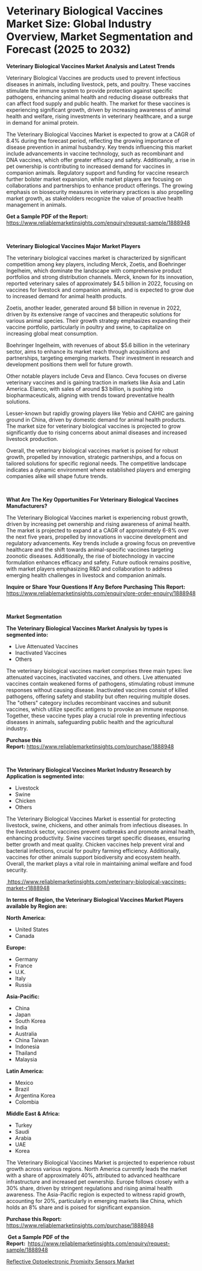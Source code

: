 <p><h1>Veterinary Biological Vaccines Market Size: Global Industry Overview, Market Segmentation and Forecast (2025 to 2032)</h1></p><p><strong>Veterinary Biological Vaccines Market Analysis and Latest Trends</strong></p>
<p><p>Veterinary Biological Vaccines are products used to prevent infectious diseases in animals, including livestock, pets, and poultry. These vaccines stimulate the immune system to provide protection against specific pathogens, enhancing animal health and reducing disease outbreaks that can affect food supply and public health. The market for these vaccines is experiencing significant growth, driven by increasing awareness of animal health and welfare, rising investments in veterinary healthcare, and a surge in demand for animal protein.</p><p>The Veterinary Biological Vaccines Market is expected to grow at a CAGR of 8.4% during the forecast period, reflecting the growing importance of disease prevention in animal husbandry. Key trends influencing this market include advancements in vaccine technology, such as recombinant and DNA vaccines, which offer greater efficacy and safety. Additionally, a rise in pet ownership is contributing to increased demand for vaccines in companion animals. Regulatory support and funding for vaccine research further bolster market expansion, while market players are focusing on collaborations and partnerships to enhance product offerings. The growing emphasis on biosecurity measures in veterinary practices is also propelling market growth, as stakeholders recognize the value of proactive health management in animals.</p></p>
<p><strong>Get a Sample PDF of the Report:&nbsp;</strong> <a href="https://www.reliablemarketinsights.com/enquiry/request-sample/1888948?utm_campaign=2647&utm_medium=2&utm_source=Github&utm_content=ia&utm_term=28032025&utm_id=veterinary-biological-vaccines">https://www.reliablemarketinsights.com/enquiry/request-sample/1888948</a></p>
<p>&nbsp;</p>
<p><strong>Veterinary Biological Vaccines Major Market Players</strong></p>
<p><p>The veterinary biological vaccines market is characterized by significant competition among key players, including Merck, Zoetis, and Boehringer Ingelheim, which dominate the landscape with comprehensive product portfolios and strong distribution channels. Merck, known for its innovation, reported veterinary sales of approximately $4.5 billion in 2022, focusing on vaccines for livestock and companion animals, and is expected to grow due to increased demand for animal health products.</p><p>Zoetis, another leader, generated around $8 billion in revenue in 2022, driven by its extensive range of vaccines and therapeutic solutions for various animal species. Their growth strategy emphasizes expanding their vaccine portfolio, particularly in poultry and swine, to capitalize on increasing global meat consumption.</p><p>Boehringer Ingelheim, with revenues of about $5.6 billion in the veterinary sector, aims to enhance its market reach through acquisitions and partnerships, targeting emerging markets. Their investment in research and development positions them well for future growth.</p><p>Other notable players include Ceva and Elanco. Ceva focuses on diverse veterinary vaccines and is gaining traction in markets like Asia and Latin America. Elanco, with sales of around $3 billion, is pushing into biopharmaceuticals, aligning with trends toward preventative health solutions.</p><p>Lesser-known but rapidly growing players like Yebio and CAHIC are gaining ground in China, driven by domestic demand for animal health products. The market size for veterinary biological vaccines is projected to grow significantly due to rising concerns about animal diseases and increased livestock production.</p><p>Overall, the veterinary biological vaccines market is poised for robust growth, propelled by innovation, strategic partnerships, and a focus on tailored solutions for specific regional needs. The competitive landscape indicates a dynamic environment where established players and emerging companies alike will shape future trends.</p></p>
<p>&nbsp;</p>
<p><strong>What Are The Key Opportunities For Veterinary Biological Vaccines Manufacturers?</strong></p>
<p><p>The Veterinary Biological Vaccines market is experiencing robust growth, driven by increasing pet ownership and rising awareness of animal health. The market is projected to expand at a CAGR of approximately 6-8% over the next five years, propelled by innovations in vaccine development and regulatory advancements. Key trends include a growing focus on preventive healthcare and the shift towards animal-specific vaccines targeting zoonotic diseases. Additionally, the rise of biotechnology in vaccine formulation enhances efficacy and safety. Future outlook remains positive, with market players emphasizing R&D and collaboration to address emerging health challenges in livestock and companion animals.</p></p>
<p><strong>Inquire or Share Your Questions If Any Before Purchasing This Report:</strong> <a href="https://www.reliablemarketinsights.com/enquiry/pre-order-enquiry/1888948?utm_campaign=2647&utm_medium=2&utm_source=Github&utm_content=ia&utm_term=28032025&utm_id=veterinary-biological-vaccines">https://www.reliablemarketinsights.com/enquiry/pre-order-enquiry/1888948</a></p>
<p>&nbsp;</p>
<p><strong>Market Segmentation</strong></p>
<p><strong>The Veterinary Biological Vaccines Market Analysis by types is segmented into:</strong></p>
<p><ul><li>Live Attenuated Vaccines</li><li>Inactivated Vaccines</li><li>Others</li></ul></p>
<p><p>The veterinary biological vaccines market comprises three main types: live attenuated vaccines, inactivated vaccines, and others. Live attenuated vaccines contain weakened forms of pathogens, stimulating robust immune responses without causing disease. Inactivated vaccines consist of killed pathogens, offering safety and stability but often requiring multiple doses. The "others" category includes recombinant vaccines and subunit vaccines, which utilize specific antigens to provoke an immune response. Together, these vaccine types play a crucial role in preventing infectious diseases in animals, safeguarding public health and the agricultural industry.</p></p>
<p><strong>Purchase this Report:&nbsp;</strong><a href="https://www.reliablemarketinsights.com/purchase/1888948?utm_campaign=2647&utm_medium=2&utm_source=Github&utm_content=ia&utm_term=28032025&utm_id=veterinary-biological-vaccines">https://www.reliablemarketinsights.com/purchase/1888948</a></p>
<p>&nbsp;</p>
<p><strong>The Veterinary Biological Vaccines Market Industry Research by Application is segmented into:</strong></p>
<p><ul><li>Livestock</li><li>Swine</li><li>Chicken</li><li>Others</li></ul></p>
<p><p>The Veterinary Biological Vaccines Market is essential for protecting livestock, swine, chickens, and other animals from infectious diseases. In the livestock sector, vaccines prevent outbreaks and promote animal health, enhancing productivity. Swine vaccines target specific diseases, ensuring better growth and meat quality. Chicken vaccines help prevent viral and bacterial infections, crucial for poultry farming efficiency. Additionally, vaccines for other animals support biodiversity and ecosystem health. Overall, the market plays a vital role in maintaining animal welfare and food security.</p></p>
<p><a href="https://www.reliablemarketinsights.com/veterinary-biological-vaccines-market-r1888948?utm_campaign=2647&utm_medium=2&utm_source=Github&utm_content=ia&utm_term=28032025&utm_id=veterinary-biological-vaccines">&nbsp;https://www.reliablemarketinsights.com/veterinary-biological-vaccines-market-r1888948</a></p>
<p><strong>In terms of Region, the Veterinary Biological Vaccines Market Players available by Region are:</strong></p>
<p>
    <p> <strong> North America: </strong>
        <ul>
            <li>United States</li>
            <li>Canada</li>
        </ul>
        </p> 
    <p> <strong> Europe: </strong>
        <ul>
            <li>Germany</li>
            <li>France</li>
            <li>U.K.</li>
            <li>Italy</li>
            <li>Russia</li>
        </ul>
        </p> 
    <p> <strong> Asia-Pacific: </strong>
        <ul>
            <li>China</li>
            <li>Japan</li>
            <li>South Korea</li>
            <li>India</li>
            <li>Australia</li>
            <li>China Taiwan</li>
            <li>Indonesia</li>
            <li>Thailand</li>
            <li>Malaysia</li>
        </ul>
        </p> 
    <p> <strong> Latin America: </strong>
        <ul>
            <li>Mexico</li>
            <li>Brazil</li>
            <li>Argentina Korea</li>
            <li>Colombia</li>
        </ul>
        </p> 
    <p> <strong> Middle East & Africa: </strong>
        <ul>
            <li>Turkey</li>
            <li>Saudi</li>
            <li>Arabia</li>
            <li>UAE</li>
            <li>Korea</li>
        </ul>
    </p>
    </p>
<p><p>The Veterinary Biological Vaccines Market is projected to experience robust growth across various regions. North America currently leads the market with a share of approximately 40%, attributed to advanced healthcare infrastructure and increased pet ownership. Europe follows closely with a 30% share, driven by stringent regulations and rising animal health awareness. The Asia-Pacific region is expected to witness rapid growth, accounting for 20%, particularly in emerging markets like China, which holds an 8% share and is poised for significant expansion.</p></p>
<p><strong>Purchase this Report: </strong><a href="https://www.reliablemarketinsights.com/purchase/1888948?utm_campaign=2647&utm_medium=2&utm_source=Github&utm_content=ia&utm_term=28032025&utm_id=veterinary-biological-vaccines">https://www.reliablemarketinsights.com/purchase/1888948</a></p>
<p>&nbsp;<strong>Get a Sample PDF of the Report:&nbsp;&nbsp;</strong><a href="https://www.reliablemarketinsights.com/enquiry/request-sample/1888948?utm_campaign=2647&utm_medium=2&utm_source=Github&utm_content=ia&utm_term=28032025&utm_id=veterinary-biological-vaccines">https://www.reliablemarketinsights.com/enquiry/request-sample/1888948</a></p>
<p><strong></strong></p>
<p><p><a href="https://github.com/curinbucan9/Market-Research-Report-List-1/blob/main/reflective-optoelectronic-promixity-sensors-market.md?utm_campaign=2647&utm_medium=2&utm_source=Github&utm_content=ia&utm_term=28032025&utm_id=veterinary-biological-vaccines">Reflective Optoelectronic Promixity Sensors Market</a></p></p>
